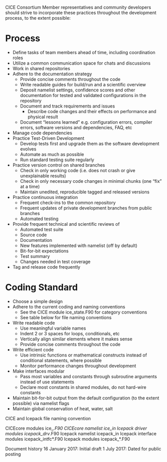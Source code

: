 CICE Consortium Member representatives and community developers should strive to incorporate these practices throughout the development process, to the extent possible:

# **Process**
* Define tasks of team members ahead of time, including coordination roles
* Utilize a common communication space for chats and discussions
* Work in shared repositories
* Adhere to the documentation strategy
  * Provide concise comments throughout the code
  * Write readable guides for build/run and a scientific overview
  * Deposit namelist settings, confidence scores and other documentation for tested and validated configurations in the repository 
  * Document and track requirements and issues
     * Describe code changes and their effects on performance and physical result
  * Document “lessons learned” e.g. configuration errors, compiler errors, software versions and dependencies, FAQ, etc
* Manage code dependencies
* Practice Test-Driven Development
  * Develop tests first and upgrade them as the software development evolves
  * Automate as much as possible
  * Run standard testing suite regularly
* Practice version control on shared branches
  * Check in only working code (i.e. does not crash or give unexplainable results)
  * Check in only necessary code changes in minimal chunks (one “fix” at a time)
  * Maintain unedited, reproducible tagged and released versions 
* Practice continuous integration 
  * Frequent check-ins to the common repository 
  * Frequent updates of private development branches from public branches
  * Automated testing
* Provide frequent technical and scientific reviews of
  * Automated test suite
  * Source code
  * Documentation
  * New features implemented with namelist (off by default)
  * Bit-for-bit expectations
  * Test summary
  * Changes needed in test coverage
* Tag and release code frequently

# **Coding Standard**
* Choose a simple design
* Adhere to the current coding and naming conventions
  * See the CICE module ice_state.F90 for category conventions
  * See table below for file naming conventions
* Write readable code
  * Use meaningful variable names
  * Indent 2 or 3 spaces for loops, conditionals, etc
  * Vertically align similar elements where it makes sense
  * Provide concise comments throughout the code
* Write efficient code
  * Use intrinsic functions or mathematical constructs instead of conditional statements, where possible
  * Monitor performance changes throughout development
* Make interfaces modular
  * Pass most variables and constants through subroutine arguments instead of use statements
  * Declare most constants in shared modules, do not hard-wire constants
* Maintain bit-for-bit output from the default configuration (to the extent possible) via namelist flags
* Maintain global conservation of heat, water, salt

CICE and Icepack file naming convention


CICEcore modules
ice_*.F90
CICEcore namelist
ice_in
Icepack driver modules
icepack_drv*.F90
Icepack namelist
icepack_in
Icepack interface modules
icepack_intfc*.F90
Icepack modules
icepack_*.F90

Document history
16 January 2017:  Initial draft 
1 July 2017:  Dated for public posting
